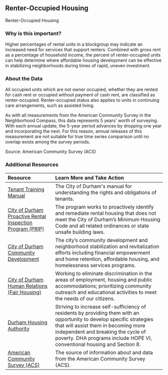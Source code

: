 ## Renter-Occupied Housing
Renter-Occupied Housing

### Why is this important?
Higher percentages of rental units in a blockgroup may indicate an increased need for services that support renters. Combined with gross rent as a percentage of household income, the percent of renter-occupied units can help determine where affordable housing development can be effective in stabilizing neighborhoods during times of rapid, uneven investment.

### About the Data
All occupied units which are not owner occupied, whether they are rented for cash rent or occupied without payment of cash rent, are classified as renter-occupied. Renter-occupied status also applies to units in continuing care arrangements, such as assisted living. 

As with all measurements from the American Community Survey in the Neighborhood Compass, this data represents 5 years' worth of surveying. With each annual update, the 5-year period advances by dropping one year and incorporating the next. For this reason, annual releases of this measurement are not suitable for true time series comparison until no overlap exists among the survey periods.

Source: American Community Survey (ACS)  

### Additional Resources

|Resource | Learn More and Take Action | 
|:--- | :--- |
|[Tenant Training Manual](https://durhamnc.gov/DocumentCenter/View/1720) | The City of Durham's manual for understanding the rights and obligations of tenants.
|[City of Durham Proactive Rental Inspection Program (PRIP)](http://durhamnc.gov/604/Proactive-Rental-Inspection-Program-PRIP) | The program works to proactively identify and remediate rental housing that does not meet the City of Durham’s Minimum Housing Code and all related ordinances or state unsafe building laws.
|[City of Durham Community Development](http://durhamnc.gov/445/Community-Development)|  The city’s community development and neighborhood stabilization and revitalization efforts including financial empowerment and home retention, affordable housing, and homelessness services programs.
|[City of Durham Human Relations (Fair Housing)](http://durhamnc.gov/617/Human-Relations) | Working to eliminate discrimination in the areas of employment, housing and public accommodations; prioritizing community outreach and educational activities to meet the needs of our citizens.
|[Durham Housing Authority](http://www.durhamhousingauthority.org/) | Striving to increase self-sufficiency of residents by providing them with an opportunity to develop specific strategies that will assist them in becoming more independent and breaking the cycle of poverty. DHA programs include HOPE VI, conventional housing and Section 8.
|[American Community Survey (ACS)](https://www.census.gov/acs/www/) | The source of information about and data from the American Community Survey (ACS).